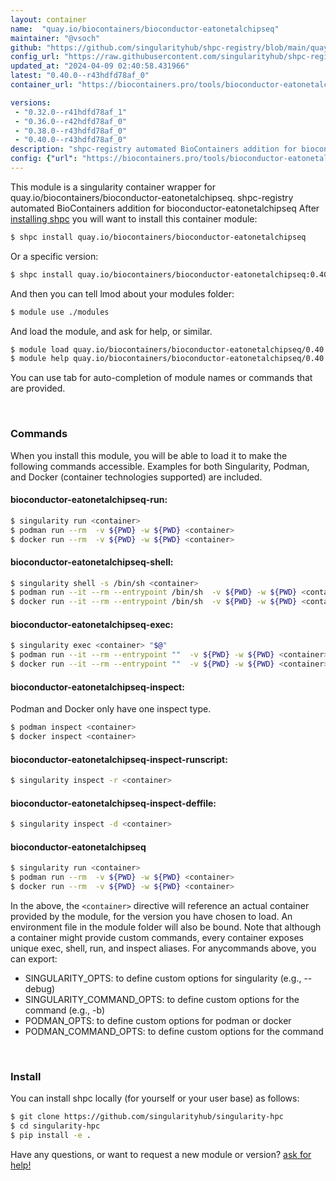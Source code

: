 ```yaml
---
layout: container
name:  "quay.io/biocontainers/bioconductor-eatonetalchipseq"
maintainer: "@vsoch"
github: "https://github.com/singularityhub/shpc-registry/blob/main/quay.io/biocontainers/bioconductor-eatonetalchipseq/container.yaml"
config_url: "https://raw.githubusercontent.com/singularityhub/shpc-registry/main/quay.io/biocontainers/bioconductor-eatonetalchipseq/container.yaml"
updated_at: "2024-04-09 02:40:58.431966"
latest: "0.40.0--r43hdfd78af_0"
container_url: "https://biocontainers.pro/tools/bioconductor-eatonetalchipseq"

versions:
 - "0.32.0--r41hdfd78af_1"
 - "0.36.0--r42hdfd78af_0"
 - "0.38.0--r43hdfd78af_0"
 - "0.40.0--r43hdfd78af_0"
description: "shpc-registry automated BioContainers addition for bioconductor-eatonetalchipseq"
config: {"url": "https://biocontainers.pro/tools/bioconductor-eatonetalchipseq", "maintainer": "@vsoch", "description": "shpc-registry automated BioContainers addition for bioconductor-eatonetalchipseq", "latest": {"0.40.0--r43hdfd78af_0": "sha256:b099b909ab6e2086aa69cff20a3731d45ecad91d597a559c132b06aba95788dd"}, "tags": {"0.32.0--r41hdfd78af_1": "sha256:5e205c8132f80a6ac8591eb2fb452ad303ce28117bdc8030046a4d5174c58a58", "0.36.0--r42hdfd78af_0": "sha256:a51c1957c2d8a979a5992fe8095c807d2771a81c5d70567b62ee565a926b3d96", "0.38.0--r43hdfd78af_0": "sha256:cabc13a3ac0b59b0220a39f7b14e5734530d2c6f0d09472964225c35c102ad6f", "0.40.0--r43hdfd78af_0": "sha256:b099b909ab6e2086aa69cff20a3731d45ecad91d597a559c132b06aba95788dd"}, "docker": "quay.io/biocontainers/bioconductor-eatonetalchipseq"}
---
```


This module is a singularity container wrapper for quay.io/biocontainers/bioconductor-eatonetalchipseq.
shpc-registry automated BioContainers addition for bioconductor-eatonetalchipseq
After [installing shpc](#install) you will want to install this container module:


```bash
$ shpc install quay.io/biocontainers/bioconductor-eatonetalchipseq
```

Or a specific version:

```bash
$ shpc install quay.io/biocontainers/bioconductor-eatonetalchipseq:0.40.0--r43hdfd78af_0
```

And then you can tell lmod about your modules folder:

```bash
$ module use ./modules
```

And load the module, and ask for help, or similar.

```bash
$ module load quay.io/biocontainers/bioconductor-eatonetalchipseq/0.40.0--r43hdfd78af_0
$ module help quay.io/biocontainers/bioconductor-eatonetalchipseq/0.40.0--r43hdfd78af_0
```

You can use tab for auto-completion of module names or commands that are provided.

<br>

### Commands

When you install this module, you will be able to load it to make the following commands accessible.
Examples for both Singularity, Podman, and Docker (container technologies supported) are included.

#### bioconductor-eatonetalchipseq-run:

```bash
$ singularity run <container>
$ podman run --rm  -v ${PWD} -w ${PWD} <container>
$ docker run --rm  -v ${PWD} -w ${PWD} <container>
```

#### bioconductor-eatonetalchipseq-shell:

```bash
$ singularity shell -s /bin/sh <container>
$ podman run --it --rm --entrypoint /bin/sh  -v ${PWD} -w ${PWD} <container>
$ docker run --it --rm --entrypoint /bin/sh  -v ${PWD} -w ${PWD} <container>
```

#### bioconductor-eatonetalchipseq-exec:

```bash
$ singularity exec <container> "$@"
$ podman run --it --rm --entrypoint ""  -v ${PWD} -w ${PWD} <container> "$@"
$ docker run --it --rm --entrypoint ""  -v ${PWD} -w ${PWD} <container> "$@"
```

#### bioconductor-eatonetalchipseq-inspect:

Podman and Docker only have one inspect type.

```bash
$ podman inspect <container>
$ docker inspect <container>
```

#### bioconductor-eatonetalchipseq-inspect-runscript:

```bash
$ singularity inspect -r <container>
```

#### bioconductor-eatonetalchipseq-inspect-deffile:

```bash
$ singularity inspect -d <container>
```



#### bioconductor-eatonetalchipseq

```bash
$ singularity run <container>
$ podman run --rm  -v ${PWD} -w ${PWD} <container>
$ docker run --rm  -v ${PWD} -w ${PWD} <container>
```


In the above, the `<container>` directive will reference an actual container provided
by the module, for the version you have chosen to load. An environment file in the
module folder will also be bound. Note that although a container
might provide custom commands, every container exposes unique exec, shell, run, and
inspect aliases. For anycommands above, you can export:

 - SINGULARITY_OPTS: to define custom options for singularity (e.g., --debug)
 - SINGULARITY_COMMAND_OPTS: to define custom options for the command (e.g., -b)
 - PODMAN_OPTS: to define custom options for podman or docker
 - PODMAN_COMMAND_OPTS: to define custom options for the command

<br>

### Install

You can install shpc locally (for yourself or your user base) as follows:

```bash
$ git clone https://github.com/singularityhub/singularity-hpc
$ cd singularity-hpc
$ pip install -e .
```

Have any questions, or want to request a new module or version? [ask for help!](https://github.com/singularityhub/singularity-hpc/issues)